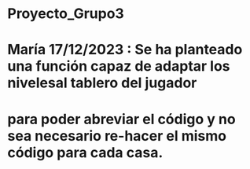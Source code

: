 # Proyecto_Grupo3
# María 17/12/2023 : Se ha planteado una función capaz de adaptar los nivelesal tablero del jugador
# para poder abreviar el código y no sea necesario re-hacer el mismo código para cada casa.